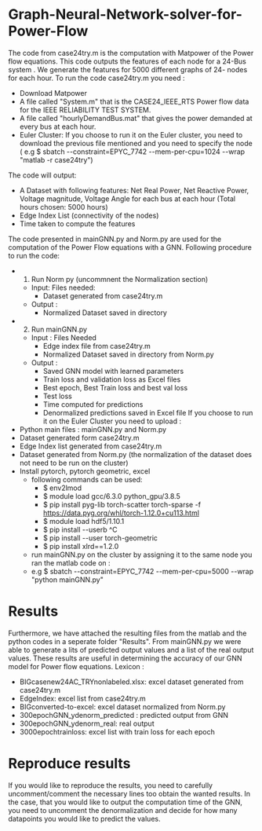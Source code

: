 # Graph-Neural-Network-solver-for-Power-Flow
The code from case24try.m is the computation with Matpower of the Power flow equations. This code outputs the features of each node for a 24-Bus system . We generate the features for 5000 different graphs of 24- nodes for each hour. 
To run the code case24try.m you need : 
- Download Matpower
- A file called "System.m" that is the CASE24_IEEE_RTS  Power flow data for the IEEE RELIABILITY TEST SYSTEM.
- A file called "hourlyDemandBus.mat" that gives the power demanded at every bus at each hour. 
- Euler Cluster: If you choose to run it on the Euler cluster, you need to download the previous file mentioned and you need to specify the node ( e.g $ sbatch --constraint=EPYC_7742 --mem-per-cpu=1024 --wrap "matlab -r case24try")

The code will output: 
- A Dataset with following features: Net Real Power, Net Reactive Power, Voltage magnitude, Voltage Angle for each bus at each hour (Total hours chosen: 5000 hours)
- Edge Index List (connectivity of the nodes) 
- Time taken to compute the features 

The code presented in mainGNN.py and Norm.py are used for the computation of the Power Flow equations with a GNN. 
Following procedure to run the code: 
- 1. Run Norm py (uncommnent the Normalization section)
  - Input: Files needed: 
    - Dataset generated from case24try.m 
  - Output : 
    - Normalized Dataset saved in directory
- 2. Run mainGNN.py 
  - Input : Files Needed
    - Edge index file from case24try.m
    - Normalized Dataset saved in directory from Norm.py
  - Output : 
    - Saved GNN model with learned parameters
    - Train loss and validation loss as Excel files
    - Best epoch, Best Train loss and best val loss 
    - Test loss
    - Time computed for predictions
    - Denormalized predictions saved in Excel file
If you choose to run it on the Euler Cluster you need to upload : 
- Python main files : mainGNN.py and Norm.py
- Dataset generated form case24try.m 
- Edge Index list  generated from case24try.m
- Dataset generated from Norm.py (the normalization of the dataset does not need to be run on the cluster) 
- Install pytorch, pytorch geometric, excel 
  - following commands can be used: 
    - $ env2lmod
    - $ module load gcc/6.3.0 python_gpu/3.8.5
    - $ pip install pyg-lib torch-scatter torch-sparse -f https://data.pyg.org/whl/torch-1.12.0+cu113.html  
    - $ module load hdf5/1.10.1
    - $ pip install --userb ^C
    - $ pip install --user torch-geometric 
    - $ pip install xlrd==1.2.0
  -  run  mainGNN.py on the cluster by assigning it to the same node you ran the matlab code on : 
    -  e.g $ sbatch --constraint=EPYC_7742 --mem-per-cpu=5000 --wrap "python mainGNN.py"

# Results
Furthermore, we have attached the resulting files from the matlab and the python codes in a seperate folder "Results". From mainGNN.py we were able to generate a lits of predicted output values and a list of the real output values. These results are useful in determining the accuracy of our GNN model for Power flow equations. 
Lexicon : 
- BIGcasenew24AC_TRYnonlabeled.xlsx: excel dataset generated from case24try.m
- EdgeIndex: excel list from case24try.m
- BIGconverted-to-excel: excel dataset normalized from Norm.py
- 300epochGNN_ydenorm_predicted : predicted output from GNN
- 300epochGNN_ydenorm_real: real output
- 3000epochtrainloss: excel list with train loss for each epoch

# Reproduce results
If you would like to reproduce the results, you need to carefully uncomment/comment the necessary lines too obtain the wanted results. 
In the case, that you would like to output the computation time of the GNN, you need to uncomment the denormalization and decide for how many datapoints you would like to predict the values. 

